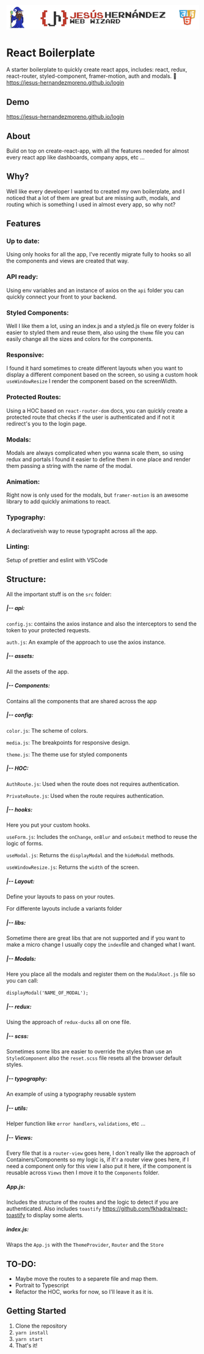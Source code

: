![Logo of the project](https://raw.githubusercontent.com/jesus-hernandezmoreno/tic-tac-toe/master/public/img/logo.png)

# React Boilerplate

A starter boilerplate to quickly create react apps, includes: react, redux, react-router, styled-component, framer-motion, auth and modals. 🧙
https://jesus-hernandezmoreno.github.io/login

## Demo

https://jesus-hernandezmoreno.github.io/login

## About

Build on top on create-react-app, with all the features needed for almost every react app like dashboards, company apps, etc ...

## Why?

Well like every developer I wanted to created my own boilerplate, and I noticed that a lot of them are great but are missing auth, modals, and routing which is something I used in almost every app, so why not?

## Features

### Up to date:

Using only hooks for all the app, I've recently migrate fully to hooks so all the components and views are created that way.

### API ready:

Using env variables and an instance of axios on the `api` folder you can quickly connect your front to your backend.

### Styled Components:

Well I like them a lot, using an index.js and a styled.js file on every folder is easier to styled them and reuse them, also using the `theme` file you can easily change all the sizes and colors for the components.

### Responsive:

I found it hard sometimes to create different layouts when you want to display a different component based on the screen, so using a custom hook `useWindowResize` I render the component based on the screenWidth.

### Protected Routes:

Using a HOC based on `react-router-dom` docs, you can quickly create a protected route that checks if the user is authenticated and if not it redirect's you to the login page.

### Modals:

Modals are always complicated when you wanna scale them, so using redux and portals I found it easier to define them in one place and render them passing a string with the name of the modal.

### Animation:

Right now is only used for the modals, but `framer-motion` is an awesome library to add quickly animations to react.

### Typography:

A declarativeish way to reuse typographt across all the app.

### Linting:

Setup of prettier and eslint with VSCode

## Structure:

All the important stuff is on the `src` folder:

##### |-- api:

`config.js`: contains the axios instance and also the interceptors to send the token to your protected requests.

`auth.js`: An example of the approach to use the axios instance.

##### |-- assets:

All the assets of the app.

##### |-- Components:

Contains all the components that are shared across the app

##### |-- config:

`color.js`: The scheme of colors.

`media.js`: The breakpoints for responsive design.

`theme.js`: The theme use for styled components

##### |-- HOC:

`AuthRoute.js`: Used when the route does not requires authentication.

`PrivateRoute.js`: Used when the route requires authentication.

##### |-- hooks:

Here you put your custom hooks.

`useForm.js`: Includes the `onChange`, `onBlur` and `onSubmit` method to reuse the logic of forms.

`useModal.js`: Returns the `displayModal` and the `hideModal` methods.

`useWindowResize.js`: Returns the `width` of the screen.

##### |-- Layout:

Define your layouts to pass on your routes.

For differente layouts include a variants folder

##### |-- libs:

Sometime there are great libs that are not supported and if you want to make a micro change I usually copy the `index`file and changed what I want.

##### |-- Modals:

Here you place all the modals and register them on the `ModalRoot.js` file so you can call:

`displayModal('NAME_OF_MODAL');`

##### |-- redux:

Using the approach of `redux-ducks` all on one file.

##### |-- scss:

Sometimes some libs are easier to override the styles than use an `StyledComponent` also the `reset.scss` file resets all the browser default styles.

##### |-- typography:

An example of using a typography reusable system

##### |-- utils:

Helper function like `error handlers`, `validations`, etc ...

##### |-- Views:

Every file that is a `router-view` goes here, I don´t really like the approach of Containers/Components so my logic is, if it'r a router view goes here, if I need a component only for this view I also put it here, if the component is reusable across `Views` then I move it to the `Components` folder.

##### App.js:

Includes the structure of the routes and the logic to detect if you are authenticated.
Also includes `toastify` https://github.com/fkhadra/react-toastify to display some alerts.

##### index.js:

Wraps the `App.js` with the `ThemeProvider`, `Router` and the `Store`

## TO-DO:

- Maybe move the routes to a separete file and map them.
- Portrait to Typescript
- Refactor the HOC, works for now, so I'll leave it as it is.

## Getting Started

1. Clone the repository
2. `yarn install`
3. `yarn start`
4. That's it!
